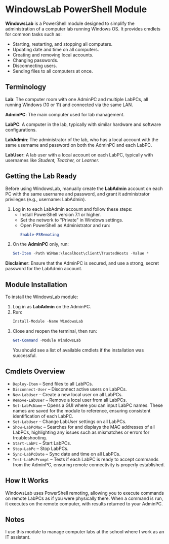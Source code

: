 # WindowsLab PowerShell Module

**WindowsLab** is a PowerShell module designed to simplify the administration of a computer lab running Windows OS. It provides cmdlets for common tasks such as:

- Starting, restarting, and stopping all computers.
- Updating date and time on all computers.
- Creating and removing local accounts.
- Changing passwords.
- Disconnecting users.
- Sending files to all computers at once.

## Terminology

**Lab**: The computer room with one AdminPC and multiple LabPCs, all running Windows (10 or 11) and connected via the same LAN.

**AdminPC**: The main computer used for lab management.

**LabPC**: A computer in the lab, typically with similar hardware and software configurations.

**LabAdmin**: The administrator of the lab, who has a local account with the same username and password on both the AdminPC and each LabPC.

**LabUser**: A lab user with a local account on each LabPC, typically with usernames like *Student,* *Teacher,* or *Learner.*

## Getting the Lab Ready

Before using WindowsLab, manually create the **LabAdmin** account on each PC with the same username and password, and grant it administrator privileges (e.g., username: LabAdmin).

1. Log in to each LabAdmin account and follow these steps:
   - Install PowerShell version 7.1 or higher.
   - Set the network to "Private" in Windows settings.
   - Open PowerShell as Administrator and run:  
     ```powershell
     Enable-PSRemoting
     ```
2. On the **AdminPC** only, run:
   ```powershell
   Set-Item -Path WSMan:\localhost\client\TrustedHosts -Value *
   ```

**Disclaimer**: Ensure that the AdminPC is secured, and use a strong, secret password for the LabAdmin account.

## Module Installation

To install the WindowsLab module:

1. Log in as **LabAdmin** on the AdminPC.
2. Run:
   ```powershell
   Install-Module -Name WindowsLab
   ```
3. Close and reopen the terminal, then run:
   ```powershell
   Get-Command -Module WindowsLab
   ```
   You should see a list of available cmdlets if the installation was successful.

## Cmdlets Overview

- `Deploy-Item` – Send files to all LabPCs.
- `Disconnect-User` – Disconnect active users on LabPCs.
- `New-LabUser` – Create a new local user on all LabPCs.
- `Remove-LabUser` – Remove a local user from all LabPCs.
- `Set-LabPcName` – Opens a GUI where you can input LabPC names. These names are saved for the module to reference, ensuring consistent identification of each LabPC.
- `Set-LabUser` – Change LabUser settings on all LabPCs.
- `Show-LabPcMac` – Searches for and displays the MAC addresses of all LabPCs, highlighting any issues such as mismatches or errors for troubleshooting.
- `Start-LabPc` – Start LabPCs.
- `Stop-LabPc` – Stop LabPCs.
- `Sync-LabPcDate` – Sync date and time on all LabPCs.
- `Test-LabPcPrompt` – Tests if each LabPC is ready to accept commands from the AdminPC, ensuring remote connectivity is properly established.

## How It Works

WindowsLab uses PowerShell remoting, allowing you to execute commands on remote LabPCs as if you were physically there. When a command is run, it executes on the remote computer, with results returned to your AdminPC.

## Notes

I use this module to manage computer labs at the school where I work as an IT assistant.
